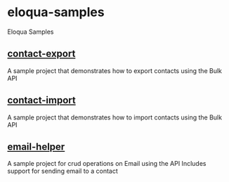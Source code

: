 eloqua-samples
=========================

Eloqua Samples

## [contact-export](https://github.com/fredsakr/eloqua-samples/tree/master/contact-export)
A sample project that demonstrates how to export contacts using the Bulk API

## [contact-import](https://github.com/fredsakr/eloqua-samples/tree/master/contact-import)
A sample project that demonstrates how to import contacts using the Bulk API

## [email-helper](https://github.com/fredsakr/eloqua-samples/tree/master/email-helper)
A sample project for crud operations on Email using the API
Includes support for sending email to a contact
